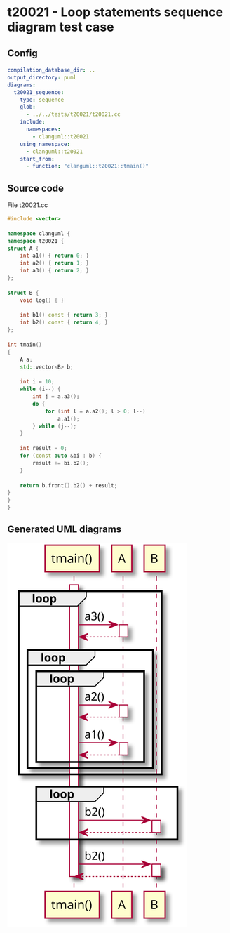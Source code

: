 # t20021 - Loop statements sequence diagram test case
## Config
```yaml
compilation_database_dir: ..
output_directory: puml
diagrams:
  t20021_sequence:
    type: sequence
    glob:
      - ../../tests/t20021/t20021.cc
    include:
      namespaces:
        - clanguml::t20021
    using_namespace:
      - clanguml::t20021
    start_from:
      - function: "clanguml::t20021::tmain()"
```
## Source code
File t20021.cc
```cpp
#include <vector>

namespace clanguml {
namespace t20021 {
struct A {
    int a1() { return 0; }
    int a2() { return 1; }
    int a3() { return 2; }
};

struct B {
    void log() { }

    int b1() const { return 3; }
    int b2() const { return 4; }
};

int tmain()
{
    A a;
    std::vector<B> b;

    int i = 10;
    while (i--) {
        int j = a.a3();
        do {
            for (int l = a.a2(); l > 0; l--)
                a.a1();
        } while (j--);
    }

    int result = 0;
    for (const auto &bi : b) {
        result += bi.b2();
    }

    return b.front().b2() + result;
}
}
}
```
## Generated UML diagrams
![t20021_sequence](./t20021_sequence.svg "Loop statements sequence diagram test case")
